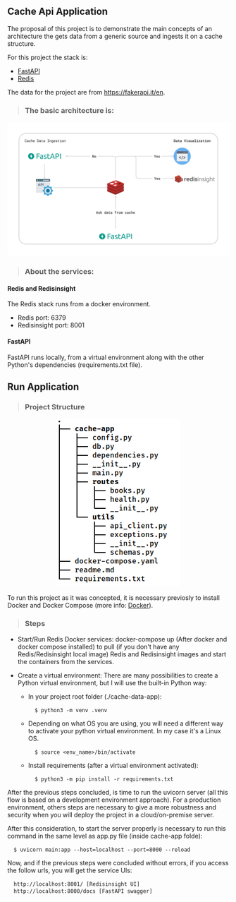## Cache Api Application

The proposal of this project is to demonstrate the main concepts of an architecture the gets data from a generic source and ingests it on a cache structure.

For this project the stack is:
- [FastAPI](https://fastapi.tiangolo.com/)
- [Redis](https://redis.io/docs/getting-started/)

The data for the project are from https://fakerapi.it/en.

> ### The basic architecture is:

![Project architecture](https://github.com/bereoff/cache-api-application/blob/main/Cache-Api-App-Architecture.png)

> ### About the services:

#### Redis and Redisinsight 

The Redis stack runs from a docker environment.

- Redis port: 6379
- Redisinsight port: 8001

#### FastAPI

FastAPI runs locally, from a virtual environment along with the other Python's dependencies (requirements.txt file).

## Run Application

> ### Project Structure

<p align="center">
  <img src="https://github.com/bereoff/cache-api-application/blob/main/project_directory_structure.png" />
</p>


To run this project as it was concepted, it is necessary previosly to install Docker and Docker Compose (more info: [Docker](https://docs.docker.com/engine/install/)).

> ### Steps
* Start/Run Redis Docker services: docker-compose up (After docker and docker compose installed) to pull (if you don't have any Redis/Redisinsight local image) Redis and Redisinsight images and start the containers from the services.
  
* Create a virtual environment: There are many possibilities to create a Python virtual environment, but I will use the built-in Python way:
  - In your project root folder (./cache-data-app):
    ```
      $ python3 -m venv .venv
    ```
  - Depending on what OS you are using, you will need a different way to activate your python virtual environment. In my case it's a Linux OS.
    ```
      $ source <env_name>/bin/activate
    ```
  - Install requirements (after a virtual environment activated):
    ```
      $ python3 -m pip install -r requirements.txt
    ```
After the previous steps concluded, is time to run the uvicorn server (all this flow is based on a development environment approach). For a production environment, others steps are necessary to give a more robustness and security when you will deploy the project in a cloud/on-premise server.

After this consideration, to start the server properly is necessary to run this command in the same level as app.py file (inside cache-app folde):
```
  $ uvicorn main:app --host=localhost --port=8000 --reload
```

Now, and if the previous steps were concluded without errors, if you access the follow urls, you will get the service UIs:
```
  http://localhost:8001/ [Redisinsight UI]
  http://localhost:8000/docs [FastAPI swagger]
```












